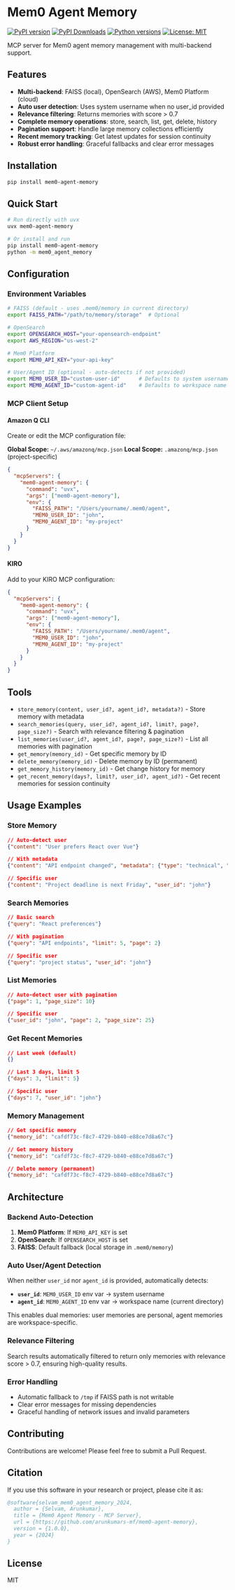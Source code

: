 # Mem0 Agent Memory

[![PyPI version](https://img.shields.io/pypi/v/mem0-agent-memory.svg)](https://pypi.org/project/mem0-agent-memory/)
[![PyPI Downloads](https://static.pepy.tech/personalized-badge/mem0-agent-memory?period=total&units=INTERNATIONAL_SYSTEM&left_color=BLACK&right_color=GREEN&left_text=downloads)](https://pepy.tech/projects/mem0-agent-memory)
[![Python versions](https://img.shields.io/pypi/pyversions/mem0-agent-memory.svg)](https://pypi.org/project/mem0-agent-memory/)
[![License: MIT](https://img.shields.io/badge/License-MIT-yellow.svg)](https://opensource.org/licenses/MIT)

MCP server for Mem0 agent memory management with multi-backend support.

## Features

- **Multi-backend**: FAISS (local), OpenSearch (AWS), Mem0 Platform (cloud)
- **Auto user detection**: Uses system username when no user_id provided
- **Relevance filtering**: Returns memories with score > 0.7
- **Complete memory operations**: store, search, list, get, delete, history
- **Pagination support**: Handle large memory collections efficiently
- **Recent memory tracking**: Get latest updates for session continuity
- **Robust error handling**: Graceful fallbacks and clear error messages

## Installation

```bash
pip install mem0-agent-memory
```

## Quick Start

```bash
# Run directly with uvx
uvx mem0-agent-memory

# Or install and run
pip install mem0-agent-memory
python -m mem0_agent_memory
```

## Configuration

### Environment Variables

```bash
# FAISS (default - uses .mem0/memory in current directory)
export FAISS_PATH="/path/to/memory/storage"  # Optional

# OpenSearch
export OPENSEARCH_HOST="your-opensearch-endpoint"
export AWS_REGION="us-west-2"

# Mem0 Platform
export MEM0_API_KEY="your-api-key"

# User/Agent ID (optional - auto-detects if not provided)
export MEM0_USER_ID="custom-user-id"      # Defaults to system username
export MEM0_AGENT_ID="custom-agent-id"    # Defaults to workspace name
```

### MCP Client Setup

#### Amazon Q CLI

Create or edit the MCP configuration file:

**Global Scope:** `~/.aws/amazonq/mcp.json`
**Local Scope:** `.amazonq/mcp.json` (project-specific)

```json
{
  "mcpServers": {
    "mem0-agent-memory": {
      "command": "uvx",
      "args": ["mem0-agent-memory"],
      "env": {
        "FAISS_PATH": "/Users/yourname/.mem0/agent",
        "MEM0_USER_ID": "john",
        "MEM0_AGENT_ID": "my-project"
      }
    }
  }
}
```

#### KIRO

Add to your KIRO MCP configuration:

```json
{
  "mcpServers": {
    "mem0-agent-memory": {
      "command": "uvx",
      "args": ["mem0-agent-memory"],
      "env": {
        "FAISS_PATH": "/Users/yourname/.mem0/agent",
        "MEM0_USER_ID": "john",
        "MEM0_AGENT_ID": "my-project"
      }
    }
  }
}
```

## Tools

- `store_memory(content, user_id?, agent_id?, metadata?)` - Store memory with metadata
- `search_memories(query, user_id?, agent_id?, limit?, page?, page_size?)` - Search with relevance filtering & pagination
- `list_memories(user_id?, agent_id?, page?, page_size?)` - List all memories with pagination
- `get_memory(memory_id)` - Get specific memory by ID
- `delete_memory(memory_id)` - Delete memory by ID (permanent)
- `get_memory_history(memory_id)` - Get change history for memory
- `get_recent_memory(days?, limit?, user_id?, agent_id?)` - Get recent memories for session continuity

## Usage Examples

### Store Memory
```json
// Auto-detect user
{"content": "User prefers React over Vue"}

// With metadata
{"content": "API endpoint changed", "metadata": {"type": "technical", "priority": "high"}}

// Specific user
{"content": "Project deadline is next Friday", "user_id": "john"}
```

### Search Memories
```json
// Basic search
{"query": "React preferences"}

// With pagination
{"query": "API endpoints", "limit": 5, "page": 2}

// Specific user
{"query": "project status", "user_id": "john"}
```

### List Memories
```json
// Auto-detect user with pagination
{"page": 1, "page_size": 10}

// Specific user
{"user_id": "john", "page": 2, "page_size": 25}
```

### Get Recent Memories
```json
// Last week (default)
{}

// Last 3 days, limit 5
{"days": 3, "limit": 5}

// Specific user
{"days": 7, "user_id": "john"}
```

### Memory Management
```json
// Get specific memory
{"memory_id": "cafdf73c-f8c7-4729-b840-e88ce7d8a67c"}

// Get memory history
{"memory_id": "cafdf73c-f8c7-4729-b840-e88ce7d8a67c"}

// Delete memory (permanent)
{"memory_id": "cafdf73c-f8c7-4729-b840-e88ce7d8a67c"}
```

## Architecture

### Backend Auto-Detection
1. **Mem0 Platform**: If `MEM0_API_KEY` is set
2. **OpenSearch**: If `OPENSEARCH_HOST` is set
3. **FAISS**: Default fallback (local storage in `.mem0/memory`)

### Auto User/Agent Detection
When neither `user_id` nor `agent_id` is provided, automatically detects:
- **`user_id`**: `MEM0_USER_ID` env var → system username
- **`agent_id`**: `MEM0_AGENT_ID` env var → workspace name (current directory)

This enables dual memories: user memories are personal, agent memories are workspace-specific.

### Relevance Filtering
Search results automatically filtered to return only memories with relevance score > 0.7, ensuring high-quality results.

### Error Handling
- Automatic fallback to `/tmp` if FAISS path is not writable
- Clear error messages for missing dependencies
- Graceful handling of network issues and invalid parameters

## Contributing

Contributions are welcome! Please feel free to submit a Pull Request.

## Citation

If you use this software in your research or project, please cite it as:

```bibtex
@software{selvam_mem0_agent_memory_2024,
  author = {Selvam, Arunkumar},
  title = {Mem0 Agent Memory - MCP Server},
  url = {https://github.com/arunkumars-mf/mem0-agent-memory},
  version = {1.0.0},
  year = {2024}
}
```

## License

MIT
